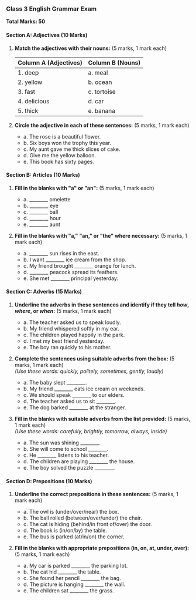 ### **Class 3 English Grammar Exam**  
**Total Marks: 50**
 
#### **Section A: Adjectives**  **(10 Marks)**

1. **Match the adjectives with their nouns:**     (5 marks, 1 mark each)

   | Column A (Adjectives) | Column B (Nouns) |
   |-----------------------|------------------|
   | 1. deep               | a. meal         |
   | 2. yellow             | b. ocean        |
   | 3. fast               | c. tortoise     |
   | 4. delicious          | d. car          |
   | 5. thick              | e. banana       |

2. **Circle the adjective in each of these sentences:**     (5 marks, 1 mark each)

   - a. The rose is a beautiful flower.  
   - b. Six boys won the trophy this year.  
   - c. My aunt gave me thick slices of cake.  
   - d. Give me the yellow balloon.  
   - e. This book has sixty pages.  
 
#### **Section B: Articles**  **(10 Marks)**

1. **Fill in the blanks with "a" or "an":**     (5 marks, 1 mark each)

   - a. ________ omelette  
   - b. ________ eye  
   - c. ________ ball  
   - d. ________ hour  
   - e. ________ aunt  

2. **Fill in the blanks with "a," "an," or "the" where necessary:**     (5 marks, 1 mark each)

   - a. ________ sun rises in the east.  
   - b. I want ________ ice cream from the shop.  
   - c. My friend brought ________ orange for lunch.  
   - d. ________ peacock spread its feathers.  
   - e. She met ________ principal yesterday.
 
#### **Section C: Adverbs**  **(15 Marks)**

1. **Underline the adverbs in these sentences and identify if they tell *how*, *where*, or *when*:**   (5 marks, 1 mark each)

   - a. The teacher asked us to speak loudly.  
   - b. My friend whispered softly in my ear.  
   - c. The children played happily in the park.  
   - d. I met my best friend yesterday.  
   - e. The boy ran quickly to his mother.  

2. **Complete the sentences using suitable adverbs from the box:**     (5 marks, 1 mark each)  
   *(Use these words: quickly, politely, sometimes, gently, loudly)*

   - a. The baby slept ________.  
   - b. My friend ________ eats ice cream on weekends.  
   - c. We should speak ________ to our elders.  
   - d. The teacher asked us to sit ________.  
   - e. The dog barked ________ at the stranger.

3. **Fill in the blanks with suitable adverbs from the list provided:**     (5 marks, 1 mark each)  
   *(Use these words: carefully, brightly, tomorrow, always, inside)*

   - a. The sun was shining ________.  
   - b. She will come to school ________.  
   - c. He ________ listens to his teacher.  
   - d. The children are playing ________ the house.  
   - e. The boy solved the puzzle ________.
 
#### **Section D: Prepositions**  **(10 Marks)**

1. **Underline the correct prepositions in these sentences:**     (5 marks, 1 mark each)

   - a. The owl is (under/over/near) the box.  
   - b. The ball rolled (between/over/under) the chair.  
   - c. The cat is hiding (behind/in front of/over) the door.  
   - d. The book is (in/on/by) the table.  
   - e. The bus is parked (at/in/on) the corner.

2. **Fill in the blanks with appropriate prepositions (in, on, at, under, over):**     (5 marks, 1 mark each)

   - a. My car is parked ________ the parking lot.  
   - b. The cat hid ________ the table.  
   - c. She found her pencil ________ the bag.  
   - d. The picture is hanging ________ the wall.  
   - e. The children sat ________ the grass.
 

